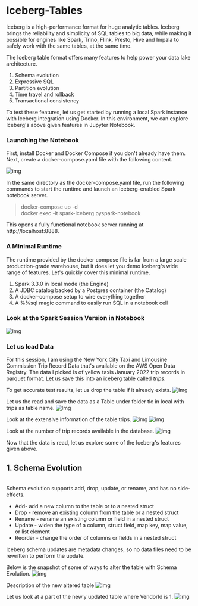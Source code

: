 # Iceberg-Tables

Iceberg is a high-performance format for huge analytic tables. Iceberg brings the reliability and simplicity of SQL tables to big data, while making it possible for engines like Spark, Trino, Flink, Presto, Hive and Impala to safely work with the same tables, at the same time.

The Iceberg table format offers many features to help power your data lake architecture.

1. Schema evolution 
2. Expressive SQL
3. Partition evolution 
4. Time travel and rollback
5. Transactional consistency

To test these features, let us get started by running a local Spark instance with Iceberg integration using Docker. In this environment, we can explore Iceberg's above given features in Jupyter Notebook.

### Launching the Notebook

First, install Docker and Docker Compose if you don't already have them. Next, create a docker-compose.yaml file with the following content.

![img](/Input_and_Output_images/docker_compose.png)

In the same directory as the docker-compose.yaml file, run the following commands to start the runtime and launch an Iceberg-enabled Spark notebook server.

> docker-compose up -d </br>
> docker exec -it spark-iceberg pyspark-notebook

This opens a fully functional notebook server running at http://localhost:8888. 

### A Minimal Runtime
The runtime provided by the docker compose file is far from a large scale production-grade warehouse, but it does let you demo Iceberg's wide range of features. Let's quickly cover this minimal runtime.

1. Spark 3.3.0 in local mode (the Engine)
2. A JDBC catalog backed by a Postgres container (the Catalog)
3. A docker-compose setup to wire everything together
4. A %%sql magic command to easily run SQL in a notebook cell

### Look at the Spark Session Version in Notebook
![Img](/Input_and_Output_images/sparksession.png)

### Let us load Data 
For this session, I am using the New York City Taxi and Limousine Commission Trip Record Data that's available on the AWS Open Data Registry. The data I picked is of yellow taxis January 2022 trip records in parquet format. Let us save this into an iceberg table called *trips*. 

To get accurate test results, let us drop the table if it already exists. 
![Img](/Input_and_Output_images/drop_table.png)

Let us the read and save the data as a Table under folder tlc in local with trips as table name. 
![Img](/Input_and_Output_images/read_and_save_data.png)

Look at the extensive information of the table trips. 
![img](/Input_and_Output_images/Description_1.png)
![img](/Input_and_Output_images/Description_2.png)

Look at the number of trip records available in the database.
![img](/Input_and_Output_images/count.png)

Now that the data is read, let us explore some of the Iceberg's features given above.

## 1. Schema Evolution 
</br>
Schema evolution supports add, drop, update, or rename, and has no side-effects. 

- Add- add a new column to the table or to a nested struct
- Drop - remove an existing column from the table or a nested struct
- Rename - rename an existing column or field in a nested struct
- Update - widen the type of a column, struct field, map key, map value, or list element
- Reorder - change the order of columns or fields in a nested struct

Iceberg schema updates are metadata changes, so no data files need to be rewritten to perform the update.

Below is the snapshot of some of ways to alter the table with Schema Evolution.
![img](/Input_and_Output_images/Schema_evolution.png)

Description of the new altered table
![img](/Input_and_Output_images/schema_evolution_description.png)

Let us look at a part of the newly updated table where VendorId is 1. 
![img](/Input_and_Output_images/Select.png)